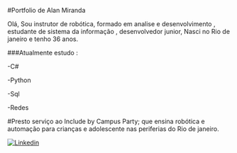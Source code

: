 #Portfolio de Alan Miranda 

Olá, Sou instrutor de robótica, formado em analise e desenvolvimento , estudante de sistema da informação , desenvolvedor junior,
Nasci no Rio de janeiro e tenho 36 anos.

###Atualmente estudo :

-C#

-Python

-Sql 

-Redes
 
#Presto serviço ao Include by Campus Party; que ensina robótica e automação para crianças e adolescente nas periferias do Rio de janeiro.
 


[![Linkedin](https://drive.google.com/file/d/1Su-Tn8dgEW-cCKYae1YlU5JbnpsBLrpv/view?usp=sharing)](https://www.linkedin.com/in/alan-miranda-b1b705236"Linkedin")
